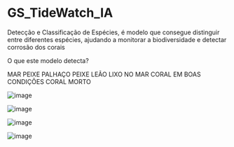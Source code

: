 # GS_TideWatch_IA
Detecção e Classificação de Espécies, é modelo que consegue distinguir entre diferentes espécies, ajudando a monitorar a biodiversidade e detectar
corrosão dos corais 


O que este modelo detecta?

MAR
PEIXE PALHAÇO
PEIXE LEÃO
LIXO NO MAR
CORAL EM BOAS CONDIÇÕES
CORAL MORTO



![image](https://github.com/BernardoliveiraFiap/GS_TideWatch_IA/assets/126569987/89b4c9e8-082d-4e74-950e-87cebf12180c)

![image](https://github.com/BernardoliveiraFiap/GS_TideWatch_IA/assets/126569987/e4e9ee82-77ad-4325-a628-f2d14d00e5aa)



![image](https://github.com/BernardoliveiraFiap/GS_TideWatch_IA/assets/126569987/5e62296d-c1eb-44ce-b2c2-d72b45957f93)

![image](https://github.com/BernardoliveiraFiap/GS_TideWatch_IA/assets/126569987/8ce5cbe0-97e9-4834-a4d0-71ea5977789e)

